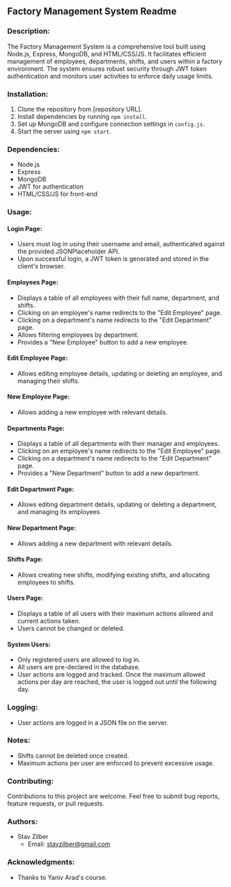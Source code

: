 ## Factory Management System Readme

### Description:
The Factory Management System is a comprehensive tool built using Node.js, Express, MongoDB, and HTML/CSS/JS. It facilitates efficient management of employees, departments, shifts, and users within a factory environment. The system ensures robust security through JWT token authentication and monitors user activities to enforce daily usage limits.

### Installation:

1. Clone the repository from [repository URL].
2. Install dependencies by running `npm install`.
3. Set up MongoDB and configure connection settings in `config.js`.
4. Start the server using `npm start`.

### Dependencies:

- Node.js
- Express
- MongoDB
- JWT for authentication
- HTML/CSS/JS for front-end

### Usage:

#### Login Page:

- Users must log in using their username and email, authenticated against the provided JSONPlaceholder API.
- Upon successful login, a JWT token is generated and stored in the client's browser.

#### Employees Page:

- Displays a table of all employees with their full name, department, and shifts.
- Clicking on an employee's name redirects to the "Edit Employee" page.
- Clicking on a department's name redirects to the "Edit Department" page.
- Allows filtering employees by department.
- Provides a "New Employee" button to add a new employee.

#### Edit Employee Page:

- Allows editing employee details, updating or deleting an employee, and managing their shifts.

#### New Employee Page:

- Allows adding a new employee with relevant details.

#### Departments Page:

- Displays a table of all departments with their manager and employees.
- Clicking on an employee's name redirects to the "Edit Employee" page.
- Clicking on a department's name redirects to the "Edit Department" page.
- Provides a "New Department" button to add a new department.

#### Edit Department Page:

- Allows editing department details, updating or deleting a department, and managing its employees.

#### New Department Page:

- Allows adding a new department with relevant details.

#### Shifts Page:

- Allows creating new shifts, modifying existing shifts, and allocating employees to shifts.

#### Users Page:

- Displays a table of all users with their maximum actions allowed and current actions taken.
- Users cannot be changed or deleted.

#### System Users:

- Only registered users are allowed to log in.
- All users are pre-declared in the database.
- User actions are logged and tracked. Once the maximum allowed actions per day are reached, the user is logged out until the following day.

### Logging:

- User actions are logged in a JSON file on the server.

### Notes:

- Shifts cannot be deleted once created.
- Maximum actions per user are enforced to prevent excessive usage.

### Contributing:

Contributions to this project are welcome. Feel free to submit bug reports, feature requests, or pull requests.

### Authors:

- Stav Zilber
  - Email: stavzilber@gmail.com

### Acknowledgments:

- Thanks to Yaniv Arad's course.
